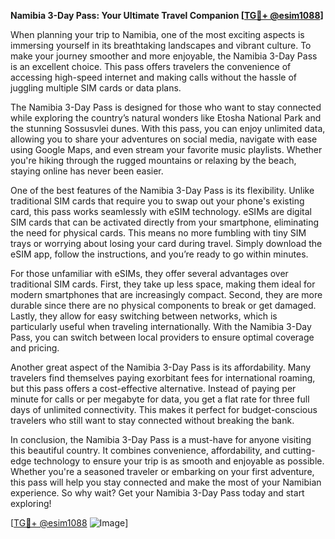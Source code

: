 **Namibia 3-Day Pass: Your Ultimate Travel Companion [[TG💪+ @esim1088](https://t.me/s/esim1088)]**

When planning your trip to Namibia, one of the most exciting aspects is immersing yourself in its breathtaking landscapes and vibrant culture. To make your journey smoother and more enjoyable, the Namibia 3-Day Pass is an excellent choice. This pass offers travelers the convenience of accessing high-speed internet and making calls without the hassle of juggling multiple SIM cards or data plans. 

The Namibia 3-Day Pass is designed for those who want to stay connected while exploring the country’s natural wonders like Etosha National Park and the stunning Sossusvlei dunes. With this pass, you can enjoy unlimited data, allowing you to share your adventures on social media, navigate with ease using Google Maps, and even stream your favorite music playlists. Whether you're hiking through the rugged mountains or relaxing by the beach, staying online has never been easier.

One of the best features of the Namibia 3-Day Pass is its flexibility. Unlike traditional SIM cards that require you to swap out your phone's existing card, this pass works seamlessly with eSIM technology. eSIMs are digital SIM cards that can be activated directly from your smartphone, eliminating the need for physical cards. This means no more fumbling with tiny SIM trays or worrying about losing your card during travel. Simply download the eSIM app, follow the instructions, and you’re ready to go within minutes.

For those unfamiliar with eSIMs, they offer several advantages over traditional SIM cards. First, they take up less space, making them ideal for modern smartphones that are increasingly compact. Second, they are more durable since there are no physical components to break or get damaged. Lastly, they allow for easy switching between networks, which is particularly useful when traveling internationally. With the Namibia 3-Day Pass, you can switch between local providers to ensure optimal coverage and pricing.

Another great aspect of the Namibia 3-Day Pass is its affordability. Many travelers find themselves paying exorbitant fees for international roaming, but this pass offers a cost-effective alternative. Instead of paying per minute for calls or per megabyte for data, you get a flat rate for three full days of unlimited connectivity. This makes it perfect for budget-conscious travelers who still want to stay connected without breaking the bank.

In conclusion, the Namibia 3-Day Pass is a must-have for anyone visiting this beautiful country. It combines convenience, affordability, and cutting-edge technology to ensure your trip is as smooth and enjoyable as possible. Whether you're a seasoned traveler or embarking on your first adventure, this pass will help you stay connected and make the most of your Namibian experience. So why wait? Get your Namibia 3-Day Pass today and start exploring! 

[[TG💪+ @esim1088](https://t.me/s/esim1088) ![Image](https://i.postimg.cc/Y0z9fWf4/image.png)]